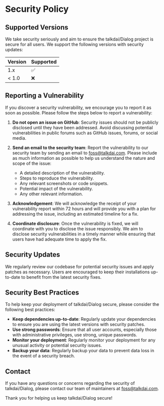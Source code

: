 # Security Policy

## Supported Versions

We take security seriously and aim to ensure the talkdai/Dialog project is secure for all users. We support the following versions with security updates:

| Version | Supported          |
| ------- | ------------------ |
| 1.x     | :white_check_mark: |
| < 1.0   | :x:                |

## Reporting a Vulnerability

If you discover a security vulnerability, we encourage you to report it as soon as possible. Please follow the steps below to report a vulnerability:

1. **Do not open an issue on GitHub**: Security issues should not be publicly disclosed until they have been addressed. Avoid discussing potential vulnerabilities in public forums such as GitHub issues, forums, or social media.

2. **Send an email to the security team**: Report the vulnerability to our security team by sending an email to [foss@talkdai.com](mailto:foss@talkdai.com). Please include as much information as possible to help us understand the nature and scope of the issue:
    - A detailed description of the vulnerability.
    - Steps to reproduce the vulnerability.
    - Any relevant screenshots or code snippets.
    - Potential impact of the vulnerability.
    - Any other relevant information.

3. **Acknowledgement**: We will acknowledge the receipt of your vulnerability report within 72 hours and will provide you with a plan for addressing the issue, including an estimated timeline for a fix.

4. **Coordinate disclosure**: Once the vulnerability is fixed, we will coordinate with you to disclose the issue responsibly. We aim to disclose security vulnerabilities in a timely manner while ensuring that users have had adequate time to apply the fix.

## Security Updates

We regularly review our codebase for potential security issues and apply patches as necessary. Users are encouraged to keep their installations up-to-date to benefit from the latest security fixes. 

## Security Best Practices

To help keep your deployment of talkdai/Dialog secure, please consider the following best practices:

- **Keep dependencies up-to-date**: Regularly update your dependencies to ensure you are using the latest versions with security patches.
- **Use strong passwords**: Ensure that all user accounts, especially those with administrative privileges, use strong, unique passwords.
- **Monitor your deployment**: Regularly monitor your deployment for any unusual activity or potential security issues.
- **Backup your data**: Regularly backup your data to prevent data loss in the event of a security breach.

## Contact

If you have any questions or concerns regarding the security of talkdai/Dialog, please contact our team of maintainers at [foss@talkdai.com](mailto:foss@talkdai.com).

Thank you for helping us keep talkdai/Dialog secure!
